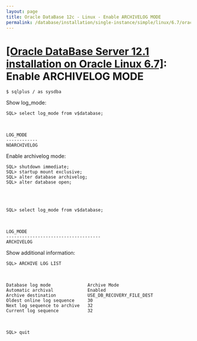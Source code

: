 ```yaml
---
layout: page
title: Oracle DataBase 12c - Linux - Enable ARCHIVELOG MODE
permalink: /database/installation/single-instance/simple/linux/6.7/oracle/12.1/enable-archivelog-mod/
---
```


# <a href="/database/installation/single-instance/simple/linux/6.7/oracle/12.1/">[Oracle DataBase Server 12.1 installation on Oracle Linux 6.7]</a>: Enable ARCHIVELOG MODE


<!--

При работе в ARCHIVELOG, после переключения redo-log журналов, копия журнала архивируется и сохраняется на диске. Это позволяет при необходимости откатить базу данных на определенный момент в прошлом (например на конкретное время). При работе в ARCHIVELOG, появляется возможность создавать резервные копии базы данных не останавливая базу данных (горячий бекап). При данном режиме работы, необходимо выделять дополнительные ресурсы сервера, т.е. отнимать ресурсы у других процессов. По умолчанию данная опция отключена.

-->

    $ sqlplus / as sysdba

Show log_mode:

    SQL> select log_mode from v$database;

<br/>

    LOG_MODE
    ------------
    NOARCHIVELOG



Enable archivelog mode:

    SQL> shutdown immediate;
    SQL> startup mount exclusive;
    SQL> alter database archivelog;
    SQL> alter database open;

<br/>

<br/>

    SQL> select log_mode from v$database;



<br/>

    LOG_MODE
    ------------------------------------
    ARCHIVELOG


Show additional information:


    SQL> ARCHIVE LOG LIST

<br/>

    Database log mode              Archive Mode
    Automatic archival             Enabled
    Archive destination            USE_DB_RECOVERY_FILE_DEST
    Oldest online log sequence     30
    Next log sequence to archive   32
    Current log sequence           32



<br/>

    SQL> quit
